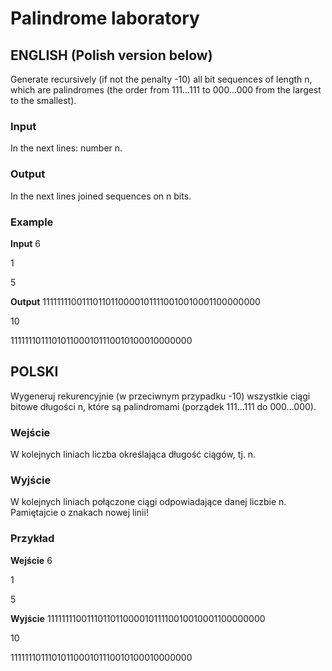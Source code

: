 # Palindrome laboratory

## ENGLISH (Polish version below)

Generate recursively (if not the penalty -10) all bit sequences of length n, which are palindromes (the order from 111...111 to 000...000 from the largest to the smallest).

### Input

In the next lines: number n.

### Output

In the next lines joined sequences on n bits.

### Example

**Input**
6

1

5

**Output**
111111110011101101100001011110010010001100000000

10

1111111011101011000101110010100010000000

## POLSKI

Wygeneruj rekurencyjnie (w przeciwnym przypadku -10) wszystkie ciągi bitowe długości n, które są palindromami (porządek 111...111 do 000...000).

### Wejście

W kolejnych liniach liczba określająca długość ciągów, tj. n.

### Wyjście

W kolejnych liniach połączone ciągi odpowiadające danej liczbie n. Pamiętajcie o znakach nowej linii!

### Przykład

**Wejście**
6

1

5

**Wyjście**
111111110011101101100001011110010010001100000000

10

1111111011101011000101110010100010000000

